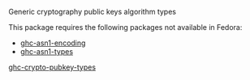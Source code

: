 Generic cryptography public keys algorithm types

This package requires the following packages not available in Fedora:

* [ghc-asn1-encoding](../ghc-asn1-encoding)
* [ghc-asn1-types](../ghc-asn1-types)

[ghc-crypto-pubkey-types](https://copr.fedorainfracloud.org/coprs/dshea/bdcs-haskell-deps/package/ghc-crypto-pubkey-types/status_image/last_build.png)
